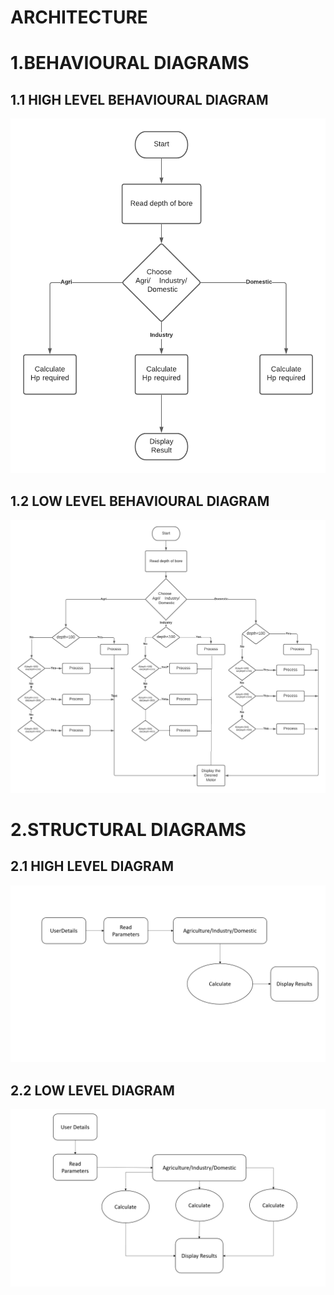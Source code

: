 # ARCHITECTURE

# 1.BEHAVIOURAL DIAGRAMS

## 1.1 HIGH LEVEL BEHAVIOURAL DIAGRAM

 ![](/2_Architecture/Behavioral%20diagram/Behavioural%20LLD.png)

## 1.2 LOW LEVEL BEHAVIOURAL DIAGRAM 

![](/2_Architecture/Behavioral%20diagram/Behavioural%20HLD.png)


# 2.STRUCTURAL DIAGRAMS

## 2.1 HIGH LEVEL DIAGRAM
![](/2_Architecture/Structural%20diagram/Structural%20LLD.png) 



## 2.2 LOW LEVEL DIAGRAM

![](/2_Architecture/Structural%20diagram/Structural%20HLD.png)



